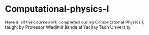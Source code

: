 # Computational-physics-I
Here is all the coursework completed during Computational Physics I, taught by Professor Wladimir Banda at Yachay Tech University.
